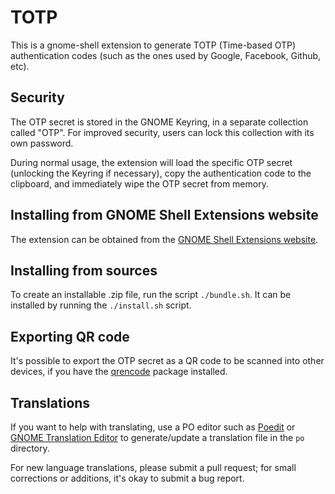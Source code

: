 TOTP
====

This is a gnome-shell extension to generate TOTP (Time-based OTP) authentication codes
(such as the ones used by Google, Facebook, Github, etc).


Security
--------

The OTP secret is stored in the GNOME Keyring, in a separate collection called "OTP". For
improved security, users can lock this collection with its own password.

During normal usage, the extension will load the specific OTP secret (unlocking the
Keyring if necessary), copy the authentication code to the clipboard, and immediately wipe
the OTP secret from memory.


Installing from GNOME Shell Extensions website
----------------------------------------------

The extension can be obtained from the [GNOME Shell Extensions website](https://extensions.gnome.org/extension/6793/totp/).


Installing from sources
-----------------------

To create an installable .zip file, run the script `./bundle.sh`. It can be installed by
running the `./install.sh` script.


Exporting QR code
-----------------

It's possible to export the OTP secret as a QR code to be scanned into other devices, if
you have the [qrencode](https://fukuchi.org/works/qrencode/) package installed.


Translations
------------

If you want to help with translating, use a PO editor such as [Poedit](https://poedit.net)
or [GNOME Translation Editor](https://wiki.gnome.org/Apps/Gtranslator/) to generate/update
a translation file in the `po` directory.

For new language translations, please submit a pull request; for small corrections or
additions, it's okay to submit a bug report.


